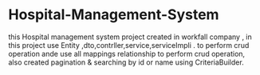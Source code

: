 # Hospital-Management-System
this Hospital management system project created in workfall company , in this project use Entity ,dto,contrller,service,serviceImpli . to perform crud operation ande use all mappings relationship to perform crud operation, also created pagination &amp; searching by id or name using CriteriaBuilder.
